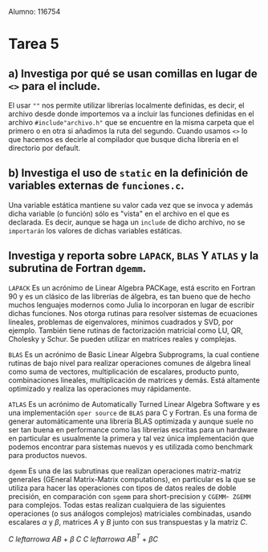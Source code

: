 Alumno: 116754

# Tarea 5

## a) Investiga por qué se usan comillas en lugar de ```<>``` para el include.
El usar ```""``` nos permite utilizar librerías localmente definidas, es decir, el archivo desde donde importemos
va a incluir las funciones definidas en el archivo ```#include"archivo.h"``` que se encuentre en la misma carpeta que el primero o en otra si añadimos la ruta del segundo. Cuando usamos ```<>``` lo que hacemos es decirle al compilador que busque dicha librería en el directorio por default.

## b) Investiga el uso de ```static``` en la definición de variables externas de ```funciones.c```.
Una variable estática mantiene su valor cada vez que se invoca y además dicha variable (o función) sólo es "vista" en el archivo en el que es declarada. Es decir, aunque se haga un ```include``` de dicho archivo, no se ```importarán``` los valores de dichas variables estáticas.

## Investiga y reporta sobre ```LAPACK```, ```BLAS``` Y ```ATLAS``` y la subrutina de Fortran ```dgemm```.
```LAPACK```
Es un acrónimo de Linear Algebra PACKage, está escrito en Fortran 90 y es un clásico de las librerías de álgebra, es tan bueno que de hecho muchos lenguajes modernos como Julia lo incorporan en lugar de escribir dichas funciones. Nos otorga rutinas para resolver sistemas de ecuaciones lineales, problemas de eigenvalores, mínimos cuadrados y SVD, por ejemplo. También tiene rutinas de factorización matricial como LU, QR, Cholesky y Schur. Se pueden utilizar en matrices reales y complejas.

```BLAS```
Es un acrónimo de Basic Linear Algebra Subprograms, la cual contiene rutinas de bajo nivel para realizar operaciones comunes de álgebra lineal como suma de vectores, multiplicación de escalares, producto punto, combinaciones lineales, multiplicación de matrices y demás. Está altamente optimizado y realiza las operaciones muy rápidamente.

```ATLAS```
Es un acrónimo de Automatically Turned Linear Algebra Software y es una implementación ```oper source``` de ```BLAS``` para C y Fortran. Es una forma de generar automáticamente una librería BLAS optimizada y aunque suele no ser tan buena en performance como las librerías escritas para un hardware en particular es usualmente la primera y tal vez única implementación que podemos encontrar para sistemas nuevos y es utilizada como benchmark para productos nuevos.

```dgemm```
Es una de las subrutinas que realizan operaciones matriz-matriz generales (GEneral Matrix-Matrix computations), en particular es la que se utiliza para hacer las operaciones con tipos de datos reales de doble precisión, en comparación con ```sgemm``` para short-precision y  ```CGEMM```-``` ZGEMM``` para complejos. Todas estas realizan cualquiera de las siguientes operaciones (o sus análogos complejos) matriciales combinadas, usando escalares $\alpha$ y $\beta$, matrices *A* y *B* junto con sus transpuestas y la matriz *C*. 

*C* $leftarrow \alpha$ *AB* + $\beta$ *C*
*C* $leftarrow \alpha$ *AB*$^T$ + $\beta$*C*


